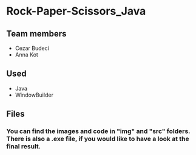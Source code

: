 # Rock-Paper-Scissors_Java

## Team members
  * Cezar Budeci
  * Anna Kot
  
## Used
  * Java
  * WindowBuilder

## Files
### You can find the images and code in "img" and "src" folders. There is also a .exe file, if you would like to have a look at the final result.
